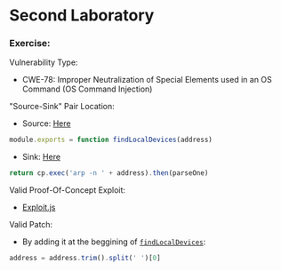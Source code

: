 # Second Laboratory

### Exercise:

Vulnerability Type:

- CWE-78: Improper Neutralization of Special Elements used in an OS Command (OS Command Injection)

"Source-Sink" Pair Location:

- Source: [Here](./local-devices/src/index.js#L16)
```js
module.exports = function findLocalDevices(address)
```

- Sink: [Here](./local-devices/src/index.js#L114)
```js
return cp.exec('arp -n ' + address).then(parseOne)
```

Valid Proof-Of-Concept Exploit:

- [Exploit.js](./POC/Exploit.js)

Valid Patch:

- By adding it at the beggining of [`findLocalDevices`](./local-devices/src/index.js#L16-L25):
```js
address = address.trim().split(' ')[0]
```

